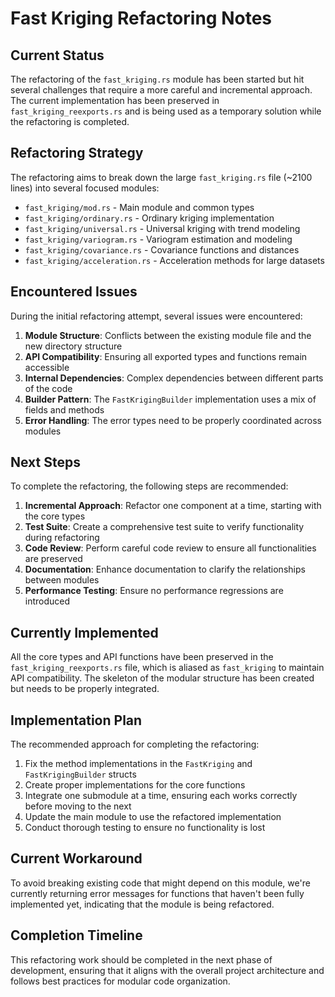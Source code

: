 # Fast Kriging Refactoring Notes

## Current Status

The refactoring of the `fast_kriging.rs` module has been started but hit several challenges that require a more careful and incremental approach. The current implementation has been preserved in `fast_kriging_reexports.rs` and is being used as a temporary solution while the refactoring is completed.

## Refactoring Strategy

The refactoring aims to break down the large `fast_kriging.rs` file (~2100 lines) into several focused modules:

- `fast_kriging/mod.rs` - Main module and common types
- `fast_kriging/ordinary.rs` - Ordinary kriging implementation
- `fast_kriging/universal.rs` - Universal kriging with trend modeling
- `fast_kriging/variogram.rs` - Variogram estimation and modeling
- `fast_kriging/covariance.rs` - Covariance functions and distances
- `fast_kriging/acceleration.rs` - Acceleration methods for large datasets

## Encountered Issues

During the initial refactoring attempt, several issues were encountered:

1. **Module Structure**: Conflicts between the existing module file and the new directory structure
2. **API Compatibility**: Ensuring all exported types and functions remain accessible
3. **Internal Dependencies**: Complex dependencies between different parts of the code
4. **Builder Pattern**: The `FastKrigingBuilder` implementation uses a mix of fields and methods
5. **Error Handling**: The error types need to be properly coordinated across modules

## Next Steps

To complete the refactoring, the following steps are recommended:

1. **Incremental Approach**: Refactor one component at a time, starting with the core types
2. **Test Suite**: Create a comprehensive test suite to verify functionality during refactoring
3. **Code Review**: Perform careful code review to ensure all functionalities are preserved
4. **Documentation**: Enhance documentation to clarify the relationships between modules
5. **Performance Testing**: Ensure no performance regressions are introduced

## Currently Implemented

All the core types and API functions have been preserved in the `fast_kriging_reexports.rs` file, which is aliased as `fast_kriging` to maintain API compatibility. The skeleton of the modular structure has been created but needs to be properly integrated.

## Implementation Plan

The recommended approach for completing the refactoring:

1. Fix the method implementations in the `FastKriging` and `FastKrigingBuilder` structs
2. Create proper implementations for the core functions
3. Integrate one submodule at a time, ensuring each works correctly before moving to the next
4. Update the main module to use the refactored implementation
5. Conduct thorough testing to ensure no functionality is lost

## Current Workaround

To avoid breaking existing code that might depend on this module, we're currently returning error messages for functions that haven't been fully implemented yet, indicating that the module is being refactored.

## Completion Timeline

This refactoring work should be completed in the next phase of development, ensuring that it aligns with the overall project architecture and follows best practices for modular code organization.